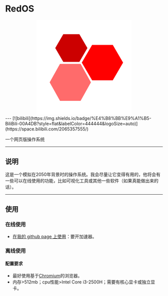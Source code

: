 # RedOS

<div align="center">
  <img src="https://github.com/shhjtvp/RedOS/blob/main/RedOS/icon/RedOS.svg?raw=true" width="60%" alt="RedOS" />
</div>
---
[![bilibili](https://img.shields.io/badge/%E4%B8%BB%E9%A1%B5-BiliBili-00A4DB?style=flat&labelColor=444444&logoSize=auto)](https://space.bilibili.com/2065357555/)

一个网页版操作系统

---

## 说明
这是一个模拟在2050年背景时的操作系统。我会尽量让它变得有用的，他将会有一些可以在线使用的功能，比如可视化工具或其他一些软件（如果真能做出来的话）。

---

## 使用
### 在线使用
- [在我的 github page 上使用](https://shhjtvp.github.io/offerings/RedOS/index.html)：要开加速器。

### 离线使用
#### 配置要求
- 最好使用基于[Chromium](https://www.chromium.org)的浏览器。
- 内存>512mb；cpu性能>Intel Core i3-2500H；需要有核心显卡或独立显卡。
